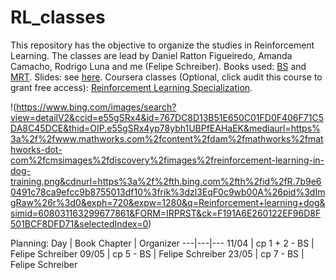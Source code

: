 # RL_classes
This repository has the objective to organize the studies in Reinforcement Learning. The classes are lead by Daniel Ratton Figueiredo, Amanda Camacho, Rodrigo Luna and me (Felipe Schreiber). Books used: [BS](https://web.stanford.edu/class/psych209/Readings/SuttonBartoIPRLBook2ndEd.pdf) and [MRT](https://cs.nyu.edu/~mohri/mlbook/). Slides: see [here](https://www.inf.ed.ac.uk/teaching/courses/rl/slides/). Coursera classes (Optional, click audit this course to grant free access): [Reinforcement Learning Specialization](https://www.coursera.org/specializations/reinforcement-learning).

!(https://www.bing.com/images/search?view=detailV2&ccid=e55gSRx4&id=767DC8D13B51E650C01FD0F406F71C5DA8C45DCE&thid=OIP.e55gSRx4yp78ybh1UBPfEAHaEK&mediaurl=https%3a%2f%2fwww.mathworks.com%2fcontent%2fdam%2fmathworks%2fmathworks-dot-com%2fcmsimages%2fdiscovery%2fimages%2freinforcement-learning-in-dog-training.png&cdnurl=https%3a%2f%2fth.bing.com%2fth%2fid%2fR.7b9e60491c78ca9efcc9b8755013df10%3frik%3dzl3EqF0c9wb00A%26pid%3dImgRaw%26r%3d0&exph=720&expw=1280&q=Reinforcement+learning+dog&simid=608031163299677861&FORM=IRPRST&ck=F191A6E260122EF96D8F501BCF8DFD71&selectedIndex=0)

Planning:
Day | Book Chapter | Organizer 
---|---|---
11/04 | cp 1 + 2 - BS | Felipe Schreiber 
09/05 | cp 5 - BS | Felipe Schreiber 
23/05 | cp 7 - BS | Felipe Schreiber 

